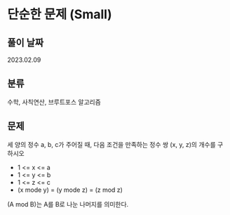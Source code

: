 # 단순한 문제 (Small)


## 풀이 날짜
2023.02.09


## 분류
수학, 사칙연산, 브루트포스 알고리즘


## 문제
세 양의 정수 a, b, c가 주어질 때, 다음 조건을 만족하는 정수 쌍 (x, y, z)의 개수를 구하시오

- 1 <= x <= a
- 1 <= y <= b
- 1 <= z <= c 
- (x mode y) = (y mode z) = (z mod z)

(A mod B)는 A를 B로 나눈 나머지를 의미한다.